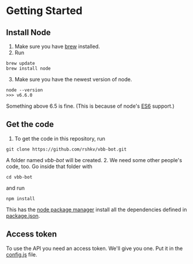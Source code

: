 # Getting Started
## Install Node
1. Make sure you have [brew](http://brew.sh) installed.
2. Run
```
brew update
brew install node
```
3. Make sure you have the newest version of node. 
```
node --version
>>> v6.6.0
```
Something above 6.5 is fine. (This is because of node's [ES6](https://github.com/lukehoban/es6features) support.)
## Get the code
1. To get the code in this repository, run 
```
git clone https://github.com/rshkv/vbb-bot.git
```
A folder named _vbb-bot_ will be created.
2. We need some other people's code, too. Go inside that folder with
```
cd vbb-bot
```
and run
```
npm install
```
This has the [node package manager](https://www.npmjs.com) install all the dependencies defined in 
[package.json](https://github.com/rshkv/vbb-bot/blob/master/package.json).

## Access token
To use the API you need an access token. We'll give you one.
Put it in the [config.js](https://github.com/rshkv/vbb-bot/blob/master/config.js) file.